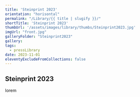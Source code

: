 ```yaml
---
title: 'Steinprint 2023'
orientation: "horisontal"
permalink: "/Library/{{ title | slugify }}/"
shortTitle: 'Steinprint 2023'
thumbUrl: '/assets/images/library/thumbs/Steinprint2023.jpg'
imgUrl: "front.jpg"
galleryFolder: "Steinprint2023"
gallery:
tags:
  - pressLibrary
date: 2023-11-01
eleventyExcludeFromCollections: false
---
```



<div class="Txt">
  <h2>Steinprint 2023</h2>
  <p>lorem</p>
</div>